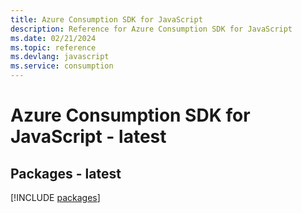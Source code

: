 ```yaml
---
title: Azure Consumption SDK for JavaScript
description: Reference for Azure Consumption SDK for JavaScript
ms.date: 02/21/2024
ms.topic: reference
ms.devlang: javascript
ms.service: consumption
---
```

# Azure Consumption SDK for JavaScript - latest
## Packages - latest
[!INCLUDE [packages](consumption-index.md)]